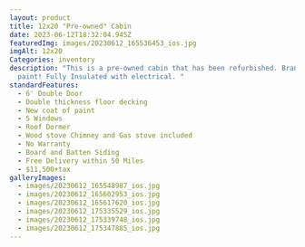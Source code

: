 ```yaml
---
layout: product
title: 12x20 "Pre-owned" Cabin
date: 2023-06-12T18:32:04.945Z
featuredImg: images/20230612_165536453_ios.jpg
imgAlt: 12x20
Categories: inventory
description: "This is a pre-owned cabin that has been refurbished. Brand new
  paint! Fully Insulated with electrical. "
standardFeatures:
  - 6' Double Door
  - Double thickness floor decking
  - New coat of paint
  - 5 Windows
  - Roof Dormer
  - Wood stove Chimney and Gas stove included
  - No Warranty
  - Board and Batten Siding
  - Free Delivery within 50 Miles
  - $11,500+tax
galleryImages:
  - images/20230612_165548987_ios.jpg
  - images/20230612_165602953_ios.jpg
  - images/20230612_165617620_ios.jpg
  - images/20230612_175335529_ios.jpg
  - images/20230612_175339748_ios.jpg
  - images/20230612_175347885_ios.jpg
---
```


